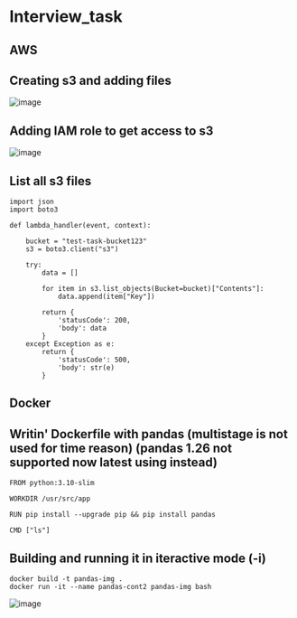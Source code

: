 # Interview_task

## AWS 
## Creating s3 and adding files
![image](https://github.com/lurbaby/interview_task/assets/120603922/754ebf5d-928b-4c17-8da5-e7496ea52ff3)

## Adding IAM role to get access to s3
![image](https://github.com/lurbaby/interview_task/assets/120603922/04dec535-7aaf-4cbb-a9fd-f07c4c955ea4)

## List all s3 files
``` 
import json
import boto3

def lambda_handler(event, context):
    
    bucket = "test-task-bucket123"
    s3 = boto3.client("s3")
    
    try:
        data = []
    
        for item in s3.list_objects(Bucket=bucket)["Contents"]:
            data.append(item["Key"])

        return {
            'statusCode': 200,
            'body': data
        }
    except Exception as e:
        return {
            'statusCode': 500,
            'body': str(e)
        }
```

## Docker

## Writin' Dockerfile with pandas (multistage is not used for time reason) (pandas 1.26 not supported now latest using instead)
```
FROM python:3.10-slim

WORKDIR /usr/src/app

RUN pip install --upgrade pip && pip install pandas

CMD ["ls"]
```
## Building and running it in iteractive mode (-i)
```
docker build -t pandas-img .
docker run -it --name pandas-cont2 pandas-img bash
```
![image](https://github.com/lurbaby/interview_task/assets/120603922/f58ba1c0-2cc7-40a8-9962-dca035389384)


